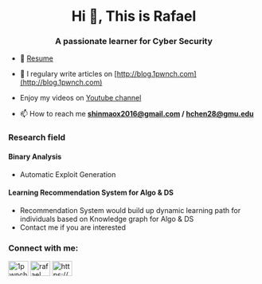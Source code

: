 <h1 align="center">Hi 👋, This is Rafael</h1>
<h3 align="center">A passionate learner for Cyber Security</h3>

- 🎏 [Resume](https://github.com/shinmao/Resume/blob/main/Rafael_s_new_resume.pdf)

- 📝 I regulary write articles on [http://blog.1pwnch.com](http://blog.1pwnch.com)

- Enjoy my videos on [Youtube channel](https://youtube.com/channel/UC9jW5yQu-TsS2NYP0Ya2gIg)  

- 📫 How to reach me **shinmaox2016@gmail.com / hchen28@gmu.edu**

<p align="left">
<h3 align="left">Research field</h3>
<h4>Binary Analysis</h4>
<ul>
  <li>Automatic Exploit Generation</li>
</ul>
<h4>Learning Recommendation System for Algo & DS</h4>
<ul>
  <li>Recommendation System would build up dynamic learning path for individuals based on Knowledge graph for Algo & DS</li>
  <li>Contact me if you are interested</li>
</ul>
</p>

<p align="left">
<h3 align="left">Connect with me:</h3>
<a href="https://twitter.com/1pwnch" target="blank"><img align="center" src="https://cdn.jsdelivr.net/npm/simple-icons@3.0.1/icons/twitter.svg" alt="1pwnch" height="30" width="40" /></a>
<a href="https://www.linkedin.com/in/plz-hash-chen-2019/" target="blank"><img align="center" src="https://cdn.jsdelivr.net/npm/simple-icons@3.0.1/icons/linkedin.svg" alt="rafael chen" height="30" width="40" /></a>
<a href="/https://blog.1pwnch.com/index.xml" target="blank"><img align="center" src="https://cdn.jsdelivr.net/npm/simple-icons@3.0.1/icons/rss.svg" alt="https://blog.1pwnch.com/index.xml" height="30" width="40" /></a>
</p>
